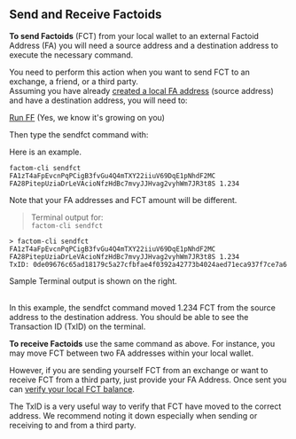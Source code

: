 ## Send and Receive Factoids
**To send Factoids** (FCT) from your local wallet to an external Factoid Address (FA) you will need a source address and a destination address to execute the necessary command.

You need to perform this action when you want to send FCT to an exchange, a friend, or a third party.  
Assuming you have already [created a local FA address](#generate-a-factoid-address) (source address) and have a destination address, you will need to:
  
[Run FF](#run-factom-federation) (Yes, we know it's growing on you)

Then type the sendfct command with: <source FA> <destination FA> <Amount of FCT to send>

Here is an example.

`factom-cli sendfct FA1zT4aFpEvcnPqPCigB3fvGu4Q4mTXY22iiuV69DqE1pNhdF2MC FA28PitepUziaDrLeVAcioNfzHdBc7mvyJJHvag2vyhWm7JR3t8S 1.234`

<aside class="notice">
Note that your FA addresses and FCT amount will be different.
</aside>

> Terminal output for:<br>
> `factom-cli sendfct`

```shell
> factom-cli sendfct FA1zT4aFpEvcnPqPCigB3fvGu4Q4mTXY22iiuV69DqE1pNhdF2MC FA28PitepUziaDrLeVAcioNfzHdBc7mvyJJHvag2vyhWm7JR3t8S 1.234
TxID: 0de09676c65ad18179c5a27cfbfae4f0392a42773b4024aed71eca937f7ce7a6
```

Sample Terminal output is shown on the right.
<br>
<br>

In this example, the sendfct command moved 1.234 FCT from the source address to the destination address. You should be able to see the Transaction ID (TxID) on the terminal.

**To receive Factoids** use the same command as above. For instance, you may move FCT between two FA addresses within your local wallet.

However, if you are sending yourself FCT from an exchange or want to receive FCT from a third party, just provide your FA Address. Once sent you can [verify your local FCT balance](#verify-fct-and-ec-balances).

<aside class="success">
The TxID is a very useful way to verify that FCT have moved to the correct address. We recommend noting it down especially when sending or receiving to and from a third party.
</aside>